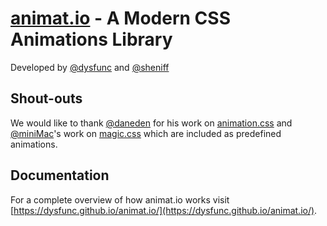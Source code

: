 
[animat.io](https://dysfunc.github.io/animat.io/) - A Modern CSS Animations Library
==================================================

Developed by [@dysfunc](http://github.com/dysfunc/) and [@sheniff](http://github.com/sheniff)

Shout-outs
--------------------------------------

We would like to thank [@daneden](http://github.com/daneden) for his work on [animation.css](http://daneden.me/animate/) and [@miniMac](https://github.com/miniMAC)'s work on [magic.css](http://minimamente.com/example/magic_animations/) which are included as predefined animations.

Documentation
--------------------------------------
For a complete overview of how animat.io works visit [https://dysfunc.github.io/animat.io/](https://dysfunc.github.io/animat.io/).
